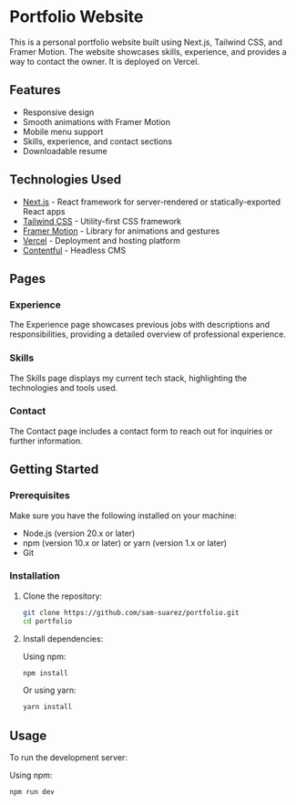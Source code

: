 # Portfolio Website

This is a personal portfolio website built using Next.js, Tailwind CSS, and Framer Motion. The website showcases skills, experience, and provides a way to contact the owner. It is deployed on Vercel.

## Features

- Responsive design
- Smooth animations with Framer Motion
- Mobile menu support
- Skills, experience, and contact sections
- Downloadable resume

## Technologies Used

- [Next.js](https://nextjs.org/) - React framework for server-rendered or statically-exported React apps
- [Tailwind CSS](https://tailwindcss.com/) - Utility-first CSS framework
- [Framer Motion](https://www.framer.com/motion/) - Library for animations and gestures
- [Vercel](https://vercel.com/) - Deployment and hosting platform
- [Contentful](https://www.contentful.com/) - Headless CMS

## Pages

### Experience

The Experience page showcases previous jobs with descriptions and responsibilities, providing a detailed overview of professional experience.

### Skills

The Skills page displays my current tech stack, highlighting the technologies and tools used.

### Contact

The Contact page includes a contact form to reach out for inquiries or further information.

## Getting Started

### Prerequisites

Make sure you have the following installed on your machine:

- Node.js (version 20.x or later)
- npm (version 10.x or later) or yarn (version 1.x or later)
- Git

### Installation

1. Clone the repository:

   ```bash
   git clone https://github.com/sam-suarez/portfolio.git
   cd portfolio
   ```

2. Install dependencies:

   Using npm:

   ```bash
   npm install
   ```

   Or using yarn:

   ```bash
   yarn install
   ```

## Usage

To run the development server:

Using npm:

```bash
npm run dev
```
